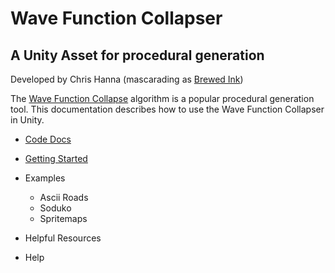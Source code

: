 ﻿# Wave Function Collapser
## A Unity Asset for procedural generation

Developed by Chris Hanna (mascarading as [Brewed Ink](https://cdhanna.github.io/brewedink/))

The [Wave Function Collapse](../../wiki/Wave-Function-Collapse 'Overview') algorithm is a popular procedural generation tool. This documentation describes how to use the Wave Function Collapser in Unity. 

- [Code Docs](./CodeDocs/BrewedInk-WFC.md 'Code docs')
- [Getting Started](../../wiki/Getting-Started 'Getting Started')
- Examples
    - Ascii Roads
    - Soduko
    - Spritemaps

- Helpful Resources
- Help
